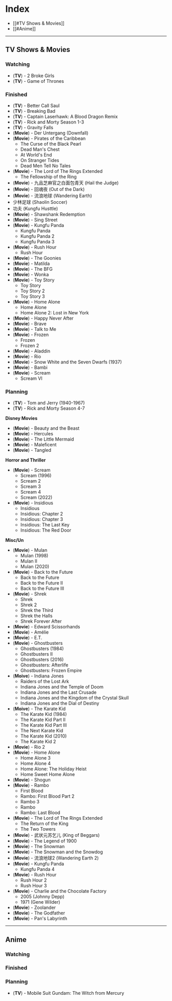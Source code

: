 # Index
- [[#TV Shows & Movies]]
- [[#Anime]]

---
## TV Shows & Movies
### Watching
- (**TV**) - 2 Broke Girls
- (**TV**) - Game of Thrones

### Finished
- (**TV**) - Better Call Saul
- (**TV**) - Breaking Bad
- (**TV**) - Captain Laserhawk: A Blood Dragon Remix
- (**TV**) - Rick and Morty Season 1-3
- (**TV**) - Gravity Falls
- (**Movie**) - Der Untergang (Downfall)
- (**Movie**) - Pirates of the Caribbean
	- The Curse of the Black Pearl
	- Dead Man's Chest
	- At World's End
	- On Stranger Tides
	- Dead Men Tell No Tales
- (**Movie**) - The Lord of The Rings Extended
	- The Fellowship of the Ring
- (**Movie**) - 九品芝麻官之白面包青天 (Hail the Judge)
- (**Movie**) - 回魂夜 (Out of the Dark)
- (**Movie**) - 流浪地球 (Wandering Earth)
- 少林足球 (Shaolin Soccer)
- 功夫 (Kungfu Husttle)
- (**Movie**) - Shawshank Redemption
- (**Movie**) - Sing Street
- (**Movie**) - Kungfu Panda
	- Kungfu Panda 
	- Kungfu Panda 2
	- Kungfu Panda 3
- (**Movie**) - Rush Hour
	- Rush Hour
- (**Movie**) - The Goonies
- (**Movie**) - Matilda
- (**Movie**) - The BFG
- (**Movie**) - Wonka
- (**Movie**) - Toy Story
	- Toy Story
	- Toy Story 2
	- Toy Story 3
- (**Movie**) - Home Alone
	- Home Alone
	- Home Alone 2: Lost in New York
- (**Movie**) - Happy Never After
- (**Movie**) - Brave
- (**Movie**) - Talk to Me
- (**Movie**) - Frozen
	- Frozen
	- Frozen 2
- (**Movie**) - Aladdin
- (**Movie**) - Rio 
- (**Movie**) - Snow White and the Seven Dwarfs (1937)
- (**Movie**) - Bambi
- (**Movie**) - Scream
	- Scream VI
### Planning
- (**TV**) - Tom and Jerry (1940-1967)
- (**TV**) - Rick and Morty Season 4-7

**Disney Movies**
- (**Movie**) - Beauty and the Beast
- (**Movie**) - Hercules
- (**Movie**) - The Little Mermaid
- (**Movie**) - Maleficent
- (**Movie**) - Tangled

**Horror and Thriller**
- (**Movie**) - Scream
	- Scream (1996)
	- Scream 2
	- Scream 3
	- Scream 4
	- Scream (2022)
- (**Movie**) - Insidious
	- Insidious
	- Insidious: Chapter 2
	- Insidious: Chapter 3
	- Insidious: The Last Key
	- Insidious: The Red Door

**Misc/Un**
- (**Movie**) - Mulan
	- Mulan (1998)
	- Mulan II
	- Mulan (2020)
- (**Movie**) - Back to the Future
	- Back to the Future
	- Back to the Future II
	- Back to the Future III
- (**Movie**) - Shrek
	- Shrek
	- Shrek 2
	- Shrek the Third
	- Shrek the Halls
	- Shrek Forever After
- (**Movie**) - Edward Scissorhands
- (**Movie**) - Amélie
- (**Movie**) - E.T.
- (**Movie**) - Ghostbusters
	- Ghostbusters (1984)
	- Ghostbusters II
	- Ghostbusters (2016)
	- Ghostbusters: Afterlife
	- Ghostbusters: Frozen Empire
- (**Moive**) - Indiana Jones
	- Raiders of the Lost Ark
	- Indiana Jones and the Temple of Doom
	- Indiana Jones and the Last Crusade
	- Indiana Jones and the Kingdom of the Crystal Skull
	- Indiana Jones and the Dial of Destiny
- (**Moive**) - The Karate Kid
	- The Karate Kid (1984)
	- The Karate Kid Part II
	- The Karate Kid Part III
	- The Next Karate Kid
	- The Karate Kid (2010)
	- The Karate Kid 2
- (**Movie**) - Rio 2
- (**Movie**) - Home Alone
	- Home Alone 3
	- Home Alone 4
	- Home Alone: The Holiday Heist
	- Home Sweet Home Alone
- (**Movie**) - Shogun
- (**Movie**) - Rambo
	- First Blood
	- Rambo: First Blood Part 2
	- Rambo 3
	- Rambo
	- Rambo: Last Blood
- (**Movie**) - The Lord of The Rings Extended
	- The Return of the King
	- The Two Towers
- (**Movie**) - 武状元苏乞儿 (King of Beggars)
- (**Movie**) - The Legend of 1900
- (**Movie**) - The Snowman
- (**Movie**) - The Snowman and the Snowdog
- (**Movie**) - 流浪地球2 (Wandering Earth 2)
- (**Movie**) - Kungfu Panda
	- Kungfu Panda 4
- (**Movie**) - Rush Hour
	- Rush Hour 2
	- Rush Hour 3
- (**Movie**) - Charlie and the Chocolate Factory
	- 2005 (Johnny Depp)
	- 1971 (Gene Wilder)
- (**Movie**) - Zoolander
- (**Movie**) - The Godfather
- (**Movie**) - Pan's Labyrinth

---
## Anime

### Watching

### Finished

### Planning
- (**TV**) - Mobile Suit Gundam: The Witch from Mercury